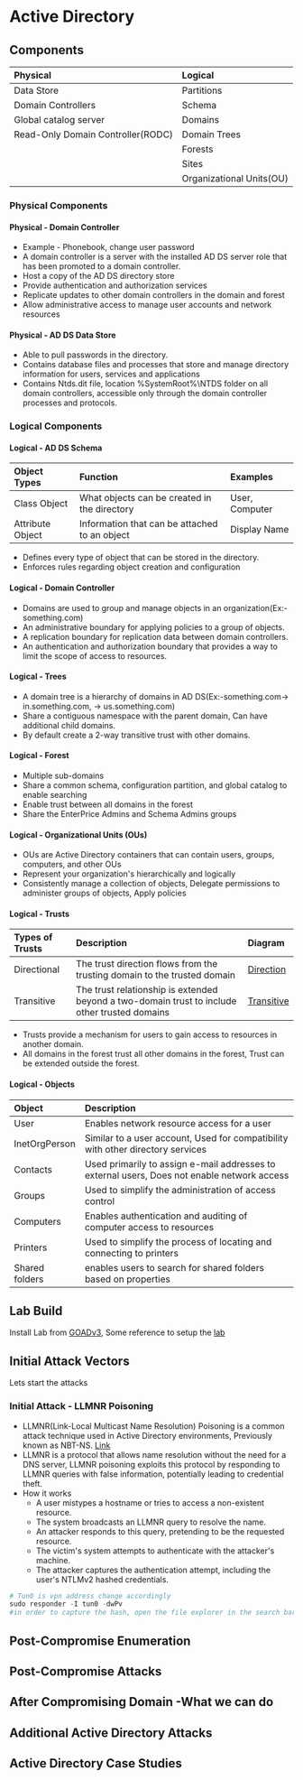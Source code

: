 # Active Directory 

## Components

| Physical | Logical | 
|:-|:-|
|Data Store |Partitions | 
|Domain Controllers |Schema |
|Global catalog server  |Domains |
|Read-Only Domain Controller(RODC) |Domain Trees |
| |Forests | 
| |Sites | 
| |Organizational Units(OU) | 

### Physical Components
#### Physical - Domain Controller
- Example - Phonebook, change user password
- A domain controller is a server with the installed AD DS server role that has been promoted to a domain controller.
- Host a copy of the AD DS directory store
- Provide authentication and authorization services
- Replicate updates to other domain controllers in the domain and forest
- Allow administrative access to manage user accounts and network resources

#### Physical - AD DS Data Store
- Able to pull passwords in the directory.
- Contains database files and processes that store and manage directory information for users, services and applications
- Contains Ntds.dit file, location %SystemRoot%\NTDS folder on all domain controllers, accessible only through the domain controller processes and protocols.
  
### Logical Components

#### Logical  - AD DS Schema
| Object Types | Function | Examples |
|:-|:-|:-|
|Class Object |What objects can be created in the directory |User, Computer |
|Attribute Object |Information that can be attached to an object |Display Name|
- Defines every type of object that can be stored in the directory.
- Enforces rules regarding object creation and configuration

#### Logical  - Domain Controller
- Domains are used to group and manage objects in an organization(Ex:-something.com)
- An administrative boundary for applying policies to a group of objects.
- A replication boundary for replication data between domain controllers.
- An authentication and authorization boundary that provides a way to limit the scope of access to resources.

#### Logical  - Trees
- A domain tree is a hierarchy of domains in AD DS(Ex:-something.com->  in.something.com, -> us.something.com)
- Share a contiguous namespace with the parent domain, Can have additional child domains.
- By default create a 2-way transitive trust with other domains.

#### Logical  - Forest 
- Multiple sub-domains
- Share a common schema, configuration partition, and global catalog to enable searching
- Enable trust between all domains in the forest
- Share the EnterPrice Admins and Schema Admins groups

#### Logical  - Organizational Units (OUs)
- OUs are Active Directory containers that can contain users, groups, computers, and other OUs
- Represent your organization's hierarchically and logically
- Consistently manage a collection of objects, Delegate permissions to administer groups of objects, Apply policies

#### Logical  - Trusts
| Types of Trusts | Description | Diagram |
|:-|:-|:-|
|Directional | The trust direction flows from the trusting domain to the trusted domain | [Direction](https://learn.microsoft.com/en-us/previous-versions/windows/it-pro/windows-server-2003/images/cc759554.1b3d46af-d2cc-4d6f-87e9-59afa29f48a3(ws.10).gif)|
|Transitive | The trust relationship is extended beyond a two-domain trust to include other trusted domains |[Transitive](https://winintro.ru/domadmin.en/local/1f6970c2-62d3-482d-a78a-451d4333f511.gif)|
- Trusts provide a mechanism for users to gain access to resources in another domain.
- All domains in the forest trust all other domains in the forest, Trust can be extended outside the forest.

#### Logical  - Objects
|Object | Description|
|:-|:-|
|User|Enables network resource access for a user|
|InetOrgPerson|Similar to a user account, Used for compatibility with other directory services|
|Contacts|Used primarily to assign e-mail addresses to external users, Does not enable network access|
|Groups|Used to simplify the administration of access control|
|Computers|Enables authentication and auditing of computer access to resources|
|Printers|Used to simplify the process of locating and connecting to printers|
|Shared folders| enables users to search for shared folders based on properties |



## Lab Build
Install Lab from [GOADv3](https://github.com/Orange-Cyberdefense/GOAD/tree/v3-beta), Some reference to setup the [lab](https://orange-cyberdefense.github.io/GOAD/references/)

## Initial Attack Vectors
Lets start the attacks

### Initial Attack - LLMNR Poisoning
- LLMNR(Link-Local Multicast Name Resolution) Poisoning is a common attack technique used in Active Directory environments, Previously known as NBT-NS. [Link](https://tcm-sec.com/wp-content/uploads/2023/09/llmnr-overview.png)
- LLMNR is a protocol that allows name resolution without the need for a DNS server, LLMNR poisoning exploits this protocol by responding to LLMNR queries with false information, potentially leading to credential theft.
- How it works
  * A user mistypes a hostname or tries to access a non-existent resource.
  * The system broadcasts an LLMNR query to resolve the name.
  * An attacker responds to this query, pretending to be the requested resource.
  * The victim's system attempts to authenticate with the attacker's machine.
  * The attacker captures the authentication attempt, including the user's NTLMv2 hashed credentials.

```powershell
# Tun0 is vpn address change accordingly
sudo responder -I tun0 -dwPv
#in order to capture the hash, open the file explorer in the search bar user <b>\\IP-address</b>, if you have only the cmd access <b> net view commands</b>
```








## Post-Compromise Enumeration


## Post-Compromise Attacks


## After Compromising Domain -What we can do



## Additional Active Directory Attacks 


## Active Directory Case Studies

